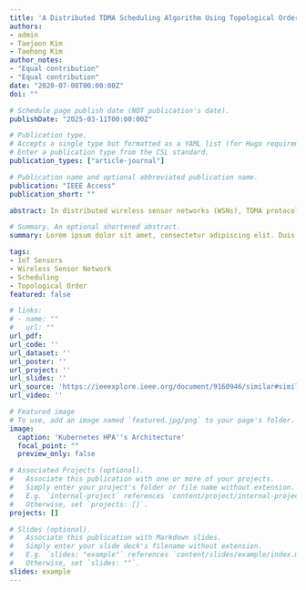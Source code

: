 ```yaml
---
title: 'A Distributed TDMA Scheduling Algorithm Using Topological Ordering for Wireless Sensor Networks'
authors:
- admin
- Taejoon Kim
- Taehong Kim
author_notes:
- "Equal contribution"
- "Equal contribution"
date: "2020-07-08T00:00:00Z"
doi: ""

# Schedule page publish date (NOT publication's date).
publishDate: "2025-03-11T00:00:00Z"

# Publication type.
# Accepts a single type but formatted as a YAML list (for Hugo requirements).
# Enter a publication type from the CSL standard.
publication_types: ["article-journal"]

# Publication name and optional abbreviated publication name.
publication: "IEEE Access"
publication_short: ""

abstract: In distributed wireless sensor networks (WSNs), TDMA protocols are a widely applied solution when a reliable data-transferring mechanism is in demand. However, to produce a TDMA schedule is not an easy task. During the scheduling, there can be a large number of conflicts due to the nature of radio access, which leads to a waste of operating time and energy. In this paper, we first present and discuss the concept of Topological Ordering, which is based mainly on the local neighborhood size. It is aimed to create an order of scheduling that helps reduce the competition and conflicts. Next, we propose a fast and effective distributed scheduling algorithm using Topological Ordering, called DSTO, to create a collision-free TDMA schedule. This algorithm is promising in terms of reducing running time and message collisions during the scheduling phase, which in turn reduces overall message overhead. At the same time, efficient time slot allocation, which translates to a shorter frame, is guaranteed. We implement DSTO together with two other distributed scheduling algorithms on OPNET Network Modeler and thoroughly analyze the comparative results to prove its validity and effectiveness.

# Summary. An optional shortened abstract.
summary: Lorem ipsum dolor sit amet, consectetur adipiscing elit. Duis posuere tellus ac convallis placerat. Proin tincidunt magna sed ex sollicitudin condimentum.

tags:
- IoT Sensors
- Wireless Sensor Network
- Scheduling
- Topological Order
featured: false

# links:
# - name: ""
#   url: ""
url_pdf: 
url_code: ''
url_dataset: ''
url_poster: ''
url_project: ''
url_slides: ''
url_source: 'https://ieeexplore.ieee.org/document/9160946/similar#similar'
url_video: ''

# Featured image
# To use, add an image named `featured.jpg/png` to your page's folder. 
image:
  caption: 'Kubernetes HPA''s Architecture'
  focal_point: ""
  preview_only: false

# Associated Projects (optional).
#   Associate this publication with one or more of your projects.
#   Simply enter your project's folder or file name without extension.
#   E.g. `internal-project` references `content/project/internal-project/index.md`.
#   Otherwise, set `projects: []`.
projects: []

# Slides (optional).
#   Associate this publication with Markdown slides.
#   Simply enter your slide deck's filename without extension.
#   E.g. `slides: "example"` references `content/slides/example/index.md`.
#   Otherwise, set `slides: ""`.
slides: example
---
```


<!-- {{% callout note %}}
Click the *Cite* button above to demo the feature to enable visitors to import publication metadata into their reference management software.
{{% /callout %}}

{{% callout note %}}
Create your slides in Markdown - click the *Slides* button to check out the example.
{{% /callout %}}

Add the publication's **full text** or **supplementary notes** here. You can use rich formatting such as including [code, math, and images](https://docs.hugoblox.com/content/writing-markdown-latex/). -->